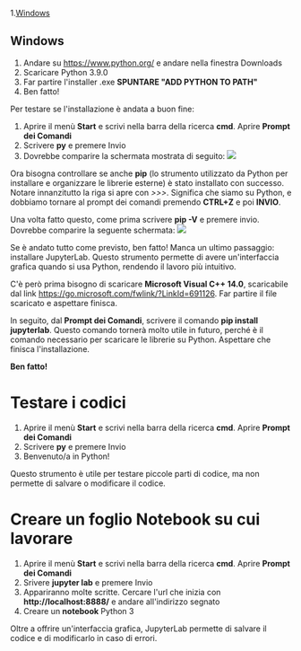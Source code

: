 1.[Windows](#windows)

## Windows <a name="windows"></a>

1. Andare su https://www.python.org/ e andare nella finestra Downloads
2. Scaricare Python 3.9.0
3. Far partire l'installer .exe **SPUNTARE "ADD PYTHON TO PATH"**
4. Ben fatto!

Per testare se l'installazione è andata a buon fine:
1. Aprire il menù **Start** e scrivi nella barra della ricerca **cmd**. Aprire **Prompt dei Comandi**
2. Scrivere **py** e premere Invio
3. Dovrebbe comparire la schermata mostrata di seguito:
![](https://i.ibb.co/827SRZK/py-successful.png)

Ora bisogna controllare se anche **pip** (lo strumento utilizzato da Python per installare e organizzare le librerie esterne) è stato installato con successo.
Notare innanzitutto la riga si apre con *>>>*. Significa che siamo su Python, e dobbiamo tornare al prompt dei comandi premendo **CTRL+Z** e poi **INVIO**. 

Una volta fatto questo, come prima scrivere **pip -V** e premere invio. Dovrebbe comparire la seguente schermata:
![](https://i.ibb.co/ssVGWVp/pip-successful.png)

Se è andato tutto come previsto, ben fatto! Manca un ultimo passaggio: installare JupyterLab. Questo strumento permette di avere un'interfaccia grafica
quando si usa Python, rendendo il lavoro più intuitivo.

C'è però prima bisogno di scaricare **Microsoft Visual C++ 14.0**, scaricabile dal link https://go.microsoft.com/fwlink/?LinkId=691126. Far partire il file scaricato e aspettare finisca.

In seguito, dal **Prompt dei Comandi**, scrivere il comando **pip install jupyterlab**. Questo comando tornerà molto utile in futuro, perché è il comando necessario
per scaricare le librerie su Python. Aspettare che finisca l'installazione.

**Ben fatto!**

# Testare i codici

1. Aprire il menù **Start** e scrivi nella barra della ricerca **cmd**. Aprire **Prompt dei Comandi**
2. Scrivere **py** e premere Invio
3. Benvenuto/a in Python!

Questo strumento è utile per testare piccole parti di codice, ma non permette di salvare o modificare il codice.

# Creare un foglio Notebook su cui lavorare

1. Aprire il menù **Start** e scrivi nella barra della ricerca **cmd**. Aprire **Prompt dei Comandi**
2. Srivere **jupyter lab** e premere Invio
3. Appariranno molte scritte. Cercare l'url che inizia con **http://localhost:8888/** e andare all'indirizzo segnato
4. Creare un **notebook** Python 3

Oltre a offrire un'interfaccia grafica, JupyterLab permette di salvare il codice e di modificarlo in caso di errori. 
